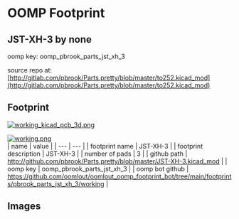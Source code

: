 # OOMP Footprint  
## JST-XH-3  by none  
  
oomp key: oomp_pbrook_parts_jst_xh_3  
  
source repo at: [http://gitlab.com/pbrook/Parts.pretty/blob/master/to252.kicad_mod](http://gitlab.com/pbrook/Parts.pretty/blob/master/to252.kicad_mod)  
## Footprint  
  
[![working_kicad_pcb_3d.png](working_kicad_pcb_3d_600.png)](working_kicad_pcb_3d.png)  
  
[![working.png](working_600.png)](working.png)  
| name | value | 
| --- | --- | 
| footprint name | JST-XH-3 | 
| footprint description | JST-XH-3 | 
| number of pads | 3 | 
| github path | http://github.com/pbrook/Parts.pretty/blob/master/JST-XH-3.kicad_mod | 
| oomp key | oomp_pbrook_parts_jst_xh_3 | 
| oomp bot github | https://github.com/oomlout/oomlout_oomp_footprint_bot/tree/main/footprints/pbrook_parts_jst_xh_3/working | 
## Images  
